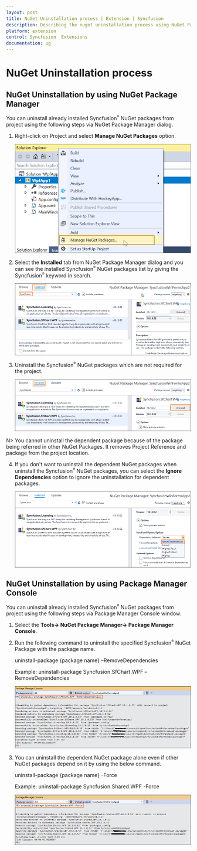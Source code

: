```yaml
---
layout: post
title: NuGet Uninstallation process | Extension | Syncfusion
description: Describing the nuget uninstallation process using NuGet Package Manager dialog and Package Manager console window
platform: extension
control: Syncfusion  Extensions
documentation: ug
---
```


# NuGet Uninstallation process


## NuGet Uninstallation by using NuGet Package Manager

You can uninstall already installed Syncfusion<sup style="font-size:70%">&reg;</sup>  NuGet packages from project using the following steps via NuGet Package Manager dialog.

1. Right-click on Project and select **Manage NuGet Packages** option. 

   ![Installed packages details in NuGet Package Manager dialog](NuGet-Uninstallation_images/NuGet-Uninstallation-img2.png)
   
2. Select the **Installed** tab from NuGet Package Manager dialog and you can see the installed Syncfusion<sup style="font-size:70%">&reg;</sup>  NuGet packages list by giving the Syncfusion<sup style="font-size:70%">&reg;</sup>  keyword in search.

   ![Installed packages details in NuGet Package Manager dialog](NuGet-Uninstallation_images/NuGet-Uninstallation-img3.png)

3. Uninstall the Syncfusion<sup style="font-size:70%">&reg;</sup>  NuGet packages which are not required for the project. 

   ![Installed packages details in NuGet Package Manager dialog](NuGet-Uninstallation_images/NuGet-Uninstallation-img1.png)

N> You cannot uninstall the dependent package because of the package being referred in other NuGet Packages. It removes Project Reference and package from the project location.

4. If you don't want to uninstall the dependent NuGet packages when uninstall the Syncfusion<sup style="font-size:70%">&reg;</sup>  NuGet packages, you can select the **Ignore Dependencies** option to ignore the uninstallation for dependent packages.

   ![Installed packages details in NuGet Package Manager dialog](NuGet-Uninstallation_images/NuGet-Uninstallation-img4.png)

## NuGet Uninstallation by using Package Manager Console

You can uninstall already installed Syncfusion<sup style="font-size:70%">&reg;</sup>  NuGet packages from project using the following steps via Package Manager Console window.

1. Select the **Tools-> NuGet Package Manager-> Package Manager Console**.

2. Run the following command to uninstall the specified Syncfusion<sup style="font-size:70%">&reg;</sup>  NuGet Package with the package name. 

   uninstall-package {package name} –RemoveDependencies

   Example: uninstall-package Syncfusion.SfChart.WPF –RemoveDependencies
      
   ![NuGet package uninstallation log in Package Manager Console window](Uninstall-from-Package-Manager-Console_images/Uninstall-from-Package-Manager-Console-img1.png)

3. You can uninstall the dependent NuGet package alone even if other NuGet packages depend on it by using the below command.

   uninstall-package {package name} -Force

   Example: uninstall-package Syncfusion.Shared.WPF -Force

   ![NuGet package uninstallation log in Package Manager Console window](Uninstall-from-Package-Manager-Console_images/Uninstall-from-Package-Manager-Console-img2.png)   